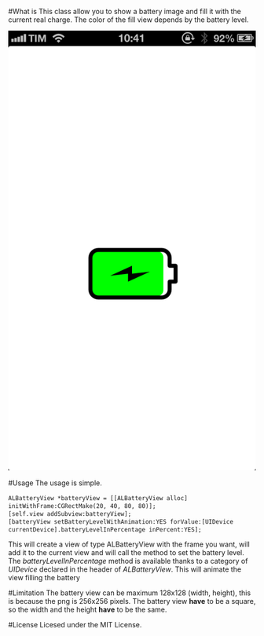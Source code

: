#What is
This class allow you to show a battery image and fill it with the current real charge.
The color of the fill view depends by the battery level.

![alt text](screenshot.png)

#Usage
The usage is simple.

	ALBatteryView *batteryView = [[ALBatteryView alloc] initWithFrame:CGRectMake(20, 40, 80, 80)];
    [self.view addSubview:batteryView];
    [batteryView setBatteryLevelWithAnimation:YES forValue:[UIDevice currentDevice].batteryLevelInPercentage inPercent:YES];
    
This will create a view of type ALBatteryView with the frame you want, will add it to the current view and will call the method to set the battery level.
The *batteryLevelInPercentage* method is available thanks to a category of *UIDevice* declared in the header of *ALBatteryView*.
This will animate the view filling the battery

#Limitation
The battery view can be maximum 128x128 (width, height), this is because the png is 256x256 pixels.
The battery view **have** to be a square, so the width and the height **have** to be the same.

#License
Licesed under the MIT License.